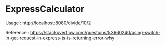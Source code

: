 # ExpressCalculator

Usage : http://localhost:8080/divide/10/2

Reference : https://stackoverflow.com/questions/53660240/using-switch-in-get-request-in-express-js-is-returning-error-why